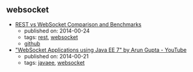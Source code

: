 websocket 
---
* [REST vs WebSocket Comparison and Benchmarks](http://blog.arungupta.me/rest-vs-websocket-comparison-benchmarks/)
    * published on: 2014-00-24
    * tags: [rest](../tags/rest.md), [websocket](../tags/websocket.md)
    * [github](https://github.com/javaee-samples/javaee7-samples/tree/master/websocket/websocket-vs-rest)
* ["WebSocket Applications using Java EE 7" by Arun Gupta - YouTube](https://www.youtube.com/watch?v=lbANLOUFe58)
    * published on: 2014-00-21
    * tags: [javaee](../tags/javaee.md), [websocket](../tags/websocket.md)
